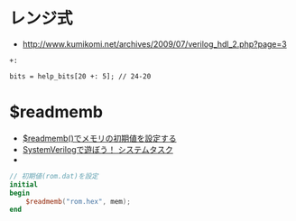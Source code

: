 # レンジ式
- http://www.kumikomi.net/archives/2009/07/verilog_hdl_2.php?page=3

```
+:
```

```
bits = help_bits[20 +: 5]; // 24-20
```


# $readmemb
- [$readmemb()でメモリの初期値を設定する](https://www.k0b0srecord.com/entry/2019/02/05/210140)
- [SystemVerilogで遊ぼう！ システムタスク](https://sites.google.com/site/playsystemverilog/others/system_task)
- 
```Verilog
// 初期値(rom.dat)を設定
initial 
begin
    $readmemb("rom.hex", mem);
end
```
